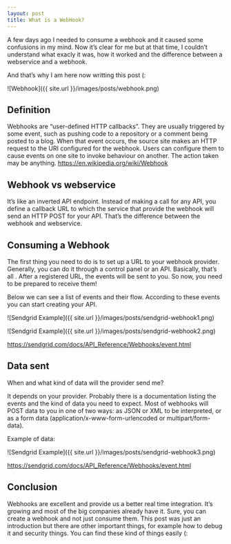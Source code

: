 ```yaml
---
layout: post
title: What is a WebHook?
---
```


A few days ago I needed to consume a webhook and it caused some confusions in my mind. Now it’s clear for me but at that time, I couldn’t understand what exacly it was, how it worked and the difference between a webservice and a webhook.

And that’s why I am here now writting this post (:

![Webhook]({{ site.url }}/images/posts/webhook.png)

## Definition

Webhooks are “user-defined HTTP callbacks”. They are usually triggered by some event, such as pushing code to a repository or a comment being posted to a blog. When that event occurs, the source site makes an HTTP request to the URI configured for the webhook. Users can configure them to cause events on one site to invoke behaviour on another. The action taken may be anything. https://en.wikipedia.org/wiki/Webhook

## Webhook vs webservice

It’s like an inverted API endpoint. Instead of making a call for any API, you define a callback URL to which the service that provide the webhook will send an HTTP POST for your API. That’s the difference between the webhook and webservice.

## Consuming a Webhook

The first thing you need to do is to set up a URL to your webhook provider. Generally, you can do it through a control panel or an API. Basically, that’s all . After a registered URL, the events will be sent to you. So now, you need to be prepared to receive them!

Below we can see a list of events and their flow. According to these events you can start creating your API.

![Sendgrid Example]({{ site.url }}/images/posts/sendgrid-webhook1.png)

![Sendgrid Example]({{ site.url }}/images/posts/sendgrid-webhook2.png)

https://sendgrid.com/docs/API_Reference/Webhooks/event.html

## Data sent

When and what kind of data will the provider send me?

It depends on your provider. Probably there is a documentation listing the events and the kind of data you need to expect. Most of webhooks will POST data to you in one of two ways: as JSON or XML to be interpreted, or as a form data (application/x-www-form-urlencoded or multipart/form-data).

Example of data:

![Sendgrid Example]({{ site.url }}/images/posts/sendgrid-webhook3.png)

https://sendgrid.com/docs/API_Reference/Webhooks/event.html

## Conclusion

Webhooks are excellent and provide us a better real time integration. It’s growing and most of the big companies already have it. Sure, you can create a webhook and not just consume them. This post was just an introduction but there are other important things, for example how to debug it and security things. You can find these kind of things easily (: